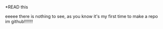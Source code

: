 *READ this

eeeee there is nothing to see, as you know it's my first time to make a repo im github!!!!!!!
